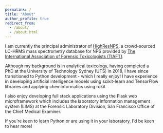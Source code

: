 ```yaml
---
permalink: /
title: "About"
author_profile: true
redirect_from: 
  - /about/
  - /about.html
---
```


I am currently the principal administrator of [HighResNPS](https://highresnps.com), a crowd-sourced LC-HRMS mass spectrometry database for NPS provided by [The International Association of Forensic Toxicologists (TIAFT)](https://www.tiaft.org/).

Although my background is in analytical toxicology, having completed a PhD at the University of Technology Sydney (UTS) in 2018, I have since transitioned to Python development - which I really enjoy! I have experience in developing artificial intelligence models using scikit-learn and TensorFlow libraries and applying cheminformatics using rdkit. 

I also enjoy developing full stack applications using the Flask web microframework which includes the laboratory information management system (LIMS) at the Forensic Laboratory Division, San Francisco Office of the Chief Medical Examiner.

If you're keen to learn Python or are using it in your laboratory, I'd be keen to hear more!
